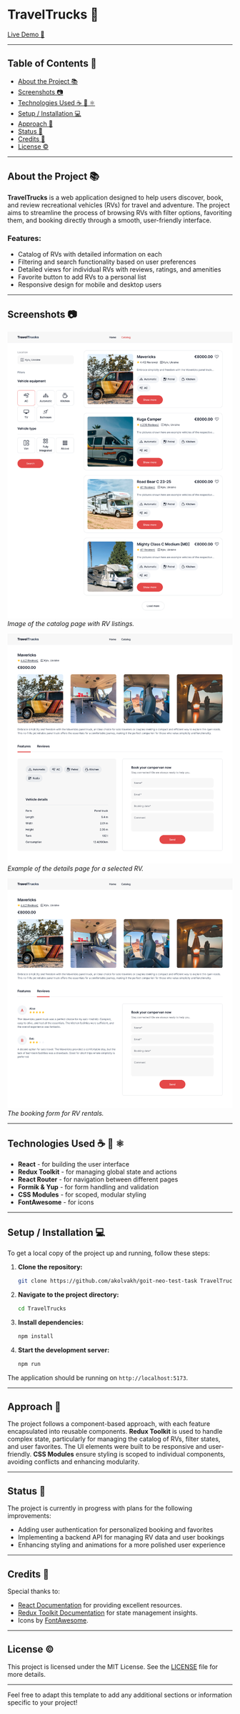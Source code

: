 
# TravelTrucks 🚐

[Live Demo 🔗](https://goit-neo-test-task-pi.vercel.app/)

---

## Table of Contents 📑

- [About the Project 📚](#about-the-project)
- [Screenshots 📷](#screenshots)
- [Technologies Used ☕️ 🐍 ⚛️](#technologies-used)
- [Setup / Installation 💻](#setup--installation)
- [Approach 🚶](#approach)
- [Status 📶](#status)
- [Credits 📝](#credits)
- [License ©️](#license)

---

## About the Project 📚

**TravelTrucks** is a web application designed to help users discover, book, and review recreational vehicles (RVs) for travel and adventure. The project aims to streamline the process of browsing RVs with filter options, favoriting them, and booking directly through a smooth, user-friendly interface. 

### Features:
- Catalog of RVs with detailed information on each
- Filtering and search functionality based on user preferences
- Detailed views for individual RVs with reviews, ratings, and amenities
- Favorite button to add RVs to a personal list
- Responsive design for mobile and desktop users

---

## Screenshots 📷

![Catalog Page](./public/screenshots/catalog_page.png)
*Image of the catalog page with RV listings.*

![Details Page](./public/screenshots/details_page.png)
*Example of the details page for a selected RV.*

![Booking Form](./public/screenshots/booking_form.png)
*The booking form for RV rentals.*

---

## Technologies Used ☕️ 🐍 ⚛️

- **React** - for building the user interface
- **Redux Toolkit** - for managing global state and actions
- **React Router** - for navigation between different pages
- **Formik & Yup** - for form handling and validation
- **CSS Modules** - for scoped, modular styling
- **FontAwesome** - for icons

---

## Setup / Installation 💻

To get a local copy of the project up and running, follow these steps:

1. **Clone the repository:**
    ```bash
    git clone https://github.com/akolvakh/goit-neo-test-task TravelTrucks
    ```
   
2. **Navigate to the project directory:**
    ```bash
    cd TravelTrucks
    ```

3. **Install dependencies:**
    ```bash
    npm install
    ```

4. **Start the development server:**
    ```bash
    npm run
    ```

The application should be running on `http://localhost:5173`.

---

## Approach 🚶

The project follows a component-based approach, with each feature encapsulated into reusable components. **Redux Toolkit** is used to handle complex state, particularly for managing the catalog of RVs, filter states, and user favorites. The UI elements were built to be responsive and user-friendly. **CSS Modules** ensure styling is scoped to individual components, avoiding conflicts and enhancing modularity.

---

## Status 📶

The project is currently in progress with plans for the following improvements:
- Adding user authentication for personalized booking and favorites
- Implementing a backend API for managing RV data and user bookings
- Enhancing styling and animations for a more polished user experience

---

## Credits 📝

Special thanks to:
- [React Documentation](https://reactjs.org/docs/getting-started.html) for providing excellent resources.
- [Redux Toolkit Documentation](https://redux-toolkit.js.org/) for state management insights.
- Icons by [FontAwesome](https://fontawesome.com/).

---

## License ©️

This project is licensed under the MIT License. See the [LICENSE](LICENSE) file for more details.

---

Feel free to adapt this template to add any additional sections or information specific to your project!
